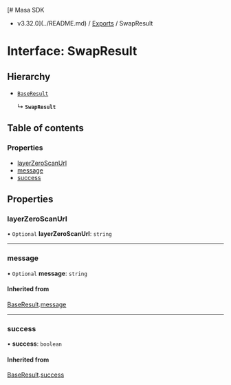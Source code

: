 [# Masa SDK
 - v3.32.0](../README.md) / [Exports](../modules.md) / SwapResult

# Interface: SwapResult

## Hierarchy

- [`BaseResult`](BaseResult.md)

  ↳ **`SwapResult`**

## Table of contents

### Properties

- [layerZeroScanUrl](SwapResult.md#layerzeroscanurl)
- [message](SwapResult.md#message)
- [success](SwapResult.md#success)

## Properties

### layerZeroScanUrl

• `Optional` **layerZeroScanUrl**: `string`

___

### message

• `Optional` **message**: `string`

#### Inherited from

[BaseResult](BaseResult.md).[message](BaseResult.md#message)

___

### success

• **success**: `boolean`

#### Inherited from

[BaseResult](BaseResult.md).[success](BaseResult.md#success)
